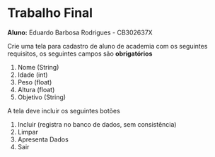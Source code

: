 # Trabalho Final

**Aluno:** Eduardo Barbosa Rodrigues - CB302637X

Crie uma tela para cadastro de aluno de academia com os seguintes requisitos, os seguintes campos são <strong>obrigatórios</strong>
1. Nome (String)
2. Idade (int)
3. Peso (float)
4. Altura (float)
5. Objetivo (String)

A tela deve incluir os seguintes botões
1. Incluir (registra no banco de dados, sem consistência)
2. Limpar
3. Apresenta Dados
4. Sair
